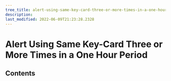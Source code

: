 ```yaml
---
tree_title: alert-using-same-key-card-three-or-more-times-in-a-one-hour-period
description: 
last_modified: 2022-06-09T21:23:28.2328
---
```


# Alert Using Same Key-Card Three or More Times in a One Hour Period

## Contents
